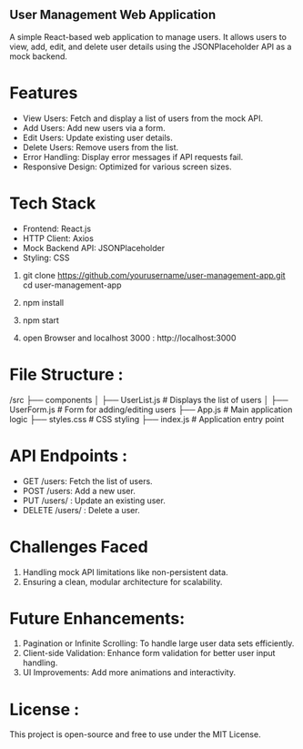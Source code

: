 ## User Management Web Application

A simple React-based web application to manage users. It allows users to view, add, edit, and delete user details using the JSONPlaceholder API as a mock backend.

# Features

- View Users: Fetch and display a list of users from the mock API.
- Add Users: Add new users via a form.
- Edit Users: Update existing user details.
- Delete Users: Remove users from the list.
- Error Handling: Display error messages if API requests fail.
- Responsive Design: Optimized for various screen sizes.

# Tech Stack

- Frontend: React.js
- HTTP Client: Axios
- Mock Backend API: JSONPlaceholder
- Styling: CSS

1. git clone https://github.com/yourusername/user-management-app.git cd user-management-app

2. npm install

3. npm start

4. open Browser and localhost 3000 : http://localhost:3000

# File Structure :

/src ├── components │ ├── UserList.js # Displays the list of users │ ├── UserForm.js # Form for adding/editing users ├── App.js # Main application logic ├── styles.css # CSS styling ├── index.js # Application entry point

# API Endpoints :

- GET /users: Fetch the list of users.
- POST /users: Add a new user.
- PUT /users/ : Update an existing user.
- DELETE /users/ : Delete a user.

# Challenges Faced

1. Handling mock API limitations like non-persistent data.
2. Ensuring a clean, modular architecture for scalability.

# Future Enhancements:

1. Pagination or Infinite Scrolling: To handle large user data sets efficiently.
2. Client-side Validation: Enhance form validation for better user input handling.
3. UI Improvements: Add more animations and interactivity.

# License :

This project is open-source and free to use under the MIT License.
